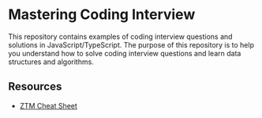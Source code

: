 # Mastering Coding Interview

This repository contains examples of coding interview questions and solutions in JavaScript/TypeScript. The purpose of this repository is to help you understand how to solve coding interview questions and learn data structures and algorithms.

## Resources

- [ZTM Cheat Sheet](https://zerotomastery.io/cheatsheets/data-structures-and-algorithms-cheat-sheet/#hash-tables)
